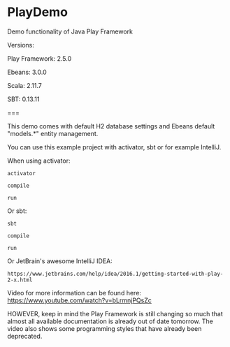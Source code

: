 # PlayDemo
Demo functionality of Java Play Framework

Versions:

Play Framework: 2.5.0

Ebeans: 3.0.0

Scala: 2.11.7

SBT: 0.13.11

===

This demo comes with default H2 database settings and Ebeans default "models.*" entity management.

You can use this example project with activator, sbt or for example IntelliJ.

When using activator:

    activator
    
    compile
    
    run

Or sbt:

    sbt
    
    compile
    
    run

Or JetBrain's awesome IntelliJ IDEA:

    https://www.jetbrains.com/help/idea/2016.1/getting-started-with-play-2-x.html
    
Video for more information can be found here: https://www.youtube.com/watch?v=bLrmnjPQsZc

HOWEVER, keep in mind the Play Framework is still changing so much that almost all available documentation is already out of date tomorrow. The video also shows some programming styles that have already been deprecated.
